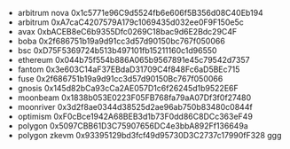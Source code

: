 - arbitrum nova 0x1c5771e96C9d5524fb6e606f5B356d08C40Eb194
- arbitrum 0xA7caC4207579A179c1069435d032ee0F9F150e5c
- avax 0xbACEB8eC6b9355Dfc0269C18bac9d6E2Bdc29C4F
- boba 0x2f686751b19a9d91cc3d57d90150bc767f050066
- bsc 0xD75F5369724b513b497101fb15211160c1d96550
- ethereum 0x044b75f554b886A065b9567891e45c79542d7357
- fantom 0x3e603C14aF37EBdaD31709C4f848Fc6aD5BEc715
- fuse 0x2f686751b19a9d91cc3d57d90150Bc767f050066
- gnosis 0x145d82bCa93cCa2AE057D1c6f26245d1b9522E6F
- moonbeam 0x1838b053E0223F05FB768fa79aA07Df3f0f27480
- moonriver 0x3d2f8ae0344d38525d2ae96ab750b83480c0844f
- optimism 0xF0cBce1942A68BEB3d1b73F0dd86C8DCc363eF49
- polygon 0x5097CBB61D3C75907656DC4e3bbA892Ff136649a
- polygon zkevm 0x93395129bd3fcf49d95730D3C2737c17990fF328
ggg
